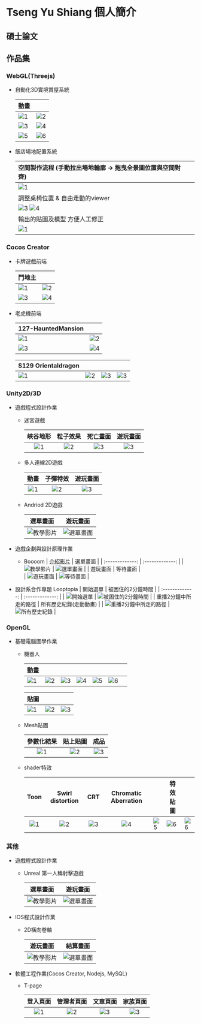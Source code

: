 # Tseng Yu Shiang 個人簡介

## 碩士論文

## 作品集

### WebGL(Threejs)

- 自動化3D實境賞屋系統

    | 動畫 ||
    | :----------------- | :--------------: |
    | ![1](./images/anim-fp2fp.gif)| ![2](./images/anim-fp2orth.gif) |
    | ![3](./images/anim-top2fp.gif)| ![4](./images/anim-top2orth.gif) |
    | ![5](./images/anim-orth2fp.gif)| ![6](./images/anim-orth2perspective.gif) |

- 飯店場地配置系統

    |空間製作流程 (手動拉出場地輪廓 → 拖曳全景圖位置與空間對齊) ||
    | :------------ | :------------- |
    | ![1](./images/hotel360_sa.jpg)||
    |調整桌椅位置 & 自由走動的viewer||
    | ![3](./images/hotel360_editor.png) ![4](./images/hotel360_viewer.png)||
    |輸出的貼圖及模型 方便人工修正||
    | ![1](./images/hotel360_obj.png)||

### Cocos Creator

- 卡牌遊戲前端

    |鬥地主 ||
    | :------------- | :-------------: |
    | ![1](./images/card_game3.jpg)  | ![2](./images/card_game2.jpg) |
    | ![3](./images/card_game4.jpg) | ![4](./images/card_game1.jpg) |


- 老虎機前端

    |127-HauntedMansion ||
    | :------------- | :-------------: |
    | ![1](./images/127-HauntedMansion03.jpg)  | ![2](./images/127-HauntedMansion02.jpg) |
    | ![3](./images/127-HauntedMansion01.jpg) | ![4](./images/127-HauntedMansion04.jpg) |

    | S129 Orientaldragon ||||
    | :----------------- | :--------------: | :---------: |:---------: |
    | ![1](./images/S129_Orientaldragon_Demo_Moment.jpg)| ![2](./images/S129_Orientaldragon_Demo_Moment2.jpg) |![3](./images/S129_Orientaldragon_Demo_Moment3.jpg) |![3](./images/S129_Orientaldragon_Demo_Moment4.jpg) |

### Unity2D/3D

- 遊戲程式設計作業
    - 迷宮遊戲

        | 峽谷地形 | 粒子效果 | 死亡畫面 | 遊玩畫面 |
        | :-----------------: | :--------------: | :---------: | :---------: |
        | ![1](./images/GP01_01.png)| ![2](./images/GP01_03.png) |![3](./images/GP01_05.png) | ![3](./images/GP01_06.png) |


    - 多人連線2D遊戲

        | 動畫 | 子彈特效 | 遊玩畫面 |
        | :-----------------: | :--------------: | :---------: |
        | ![1](./images/GP02_01.png)| ![2](./images/GP02_02.png) |![3](./images/GP02_03.png) |

    - Andriod 2D遊戲

        | 選單畫面 | 遊玩畫面 |
        | :-------------: | :-------------: |
        | ![教學影片](./images/GP03_01.png)  | ![選單畫面](./images/GP03_02.png) |

- 遊戲企劃與設計原理作業
    - Boooom
        | [介紹影片](https://www.youtube.com/watch?v=q7bf38KAHDw)  | 選單畫面 |
        | :-------------: | :-------------: |
        | ![教學影片](./images/Boooom01.png)  | ![選單畫面](./images/Boooom03.png) |
        | 遊玩畫面 | 等待畫面 |        
        | ![遊玩畫面](./images/Boooom04.png) | ![等待畫面](./images/Boooom05.png) |
        
- 設計系合作專題 Looptopia
    | 開始選單  | 被困住的2分鐘時間 |
    | :-------------: | :-------------: |
    | ![開始選單](./images/Looptopia01.jpg)  | ![被困住的2分鐘時間](./images/Looptopia02.jpg)  |
    | 重播2分鐘中所走的路徑 | 所有歷史紀錄(走動動畫) |
    | ![重播2分鐘中所走的路徑](./images/Looptopia03.jpg)  | ![所有歷史紀錄](./images/Looptopia04.jpg)  |

### OpenGL

- 基礎電腦圖學作業
    - 機器人

        | 動畫 |||||||
        | ----------------- | -------------- | --------- | --------- | --------- | --------- | --------- |
        | ![1](./images/CG01_anime1.png)|![2](./images/CG01_anime2.png) |![3](./images/CG01_anime3.png) |![4](./images/CG01_anime4.png) |![5](./images/CG01_anime5.png) |![6](./images/CG01_anime6.png) |

        | 貼圖 |||
        | ----------------- | -------------- | --------- |
        | ![1](./images/CG01_texture01.png)|![2](./images/CG01_texture02.png) |![3](./images/CG01_texture03.png) |

    - Mesh貼圖

        | 參數化結果 | 貼上貼圖 | 成品 |
        | :-----------------: | :--------------: | :---------: |
        | ![1](./images/CG02_param01.png)| ![2](./images/CG02_param02.png) |![3](./images/CG02_param03.png) |

    - shader特效

        | Toon  |Swirl distortion|CRT|Chromatic Aberration||特效貼圖||
        | :-----------------: | :--------------: | :---------: | :---------: | --------- | --------- | --------- |
        | ![1](./images/CG03_shader01.png)|![2](./images/CG03_shader02.png) |![3](./images/CG03_shader03.jpg) |![4](./images/CG03_shader04.png) |![5](./images/CG03_shader05.png) |![6](./images/CG03_shader06.png) |![6](./images/CG03_shader07.png) |

### 其他

- 遊戲程式設計作業
    - Unreal 第一人稱射擊遊戲

        | 選單畫面 | 遊玩畫面 |
        | :-------------: | :-------------: |
        | ![教學影片](./images/GP04_02.png)  | ![選單畫面](./images/GP04_01.png) |

- IOS程式設計作業
    - 2D橫向卷軸

        | 遊玩畫面 | 結算畫面 |
        | :-------------: | :-------------: |
        | ![教學影片](./images/IOS01.png)  | ![選單畫面](./images/IOS02.png) |

- 軟體工程作業(Cocos Creator, Nodejs, MySQL)
    - T-page

        | 登入頁面 | 管理者頁面 | 文章頁面 | 家族頁面 |
        | :-----------------: | :--------------: | :---------: | :---------: |
        | ![1](./images/T-page01.png)| ![2](./images/T-page02.png) |![3](./images/T-page03.png) | ![3](./images/T-page04.png) |